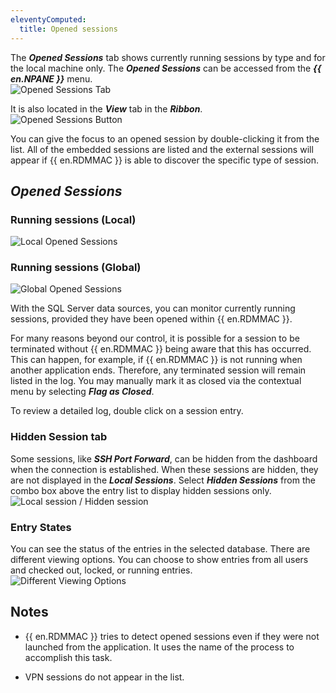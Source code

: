 ```yaml
---
eleventyComputed:
  title: Opened sessions
---
```

The ***Opened Sessions*** tab shows currently running sessions by type and for the local machine only. The ***Opened Sessions*** can be accessed from the ***{{ en.NPANE }}*** menu.  
![Opened Sessions Tab](https://webdevolutions.azureedge.net/docs/en/rdm/mac/RDMMac0010.png) 

It is also located in the ***View*** tab in the ***Ribbon***.  
![Opened Sessions Button](https://webdevolutions.azureedge.net/docs/en/rdm/mac/RDMMac0011.png) 

You can give the focus to an opened session by double-clicking it from the list. All of the embedded sessions are listed and the external sessions will appear if {{ en.RDMMAC }} is able to discover the specific type of session.  

## ***Opened Sessions*** 

### Running sessions (Local) 
![Local Opened Sessions](https://webdevolutions.azureedge.net/docs/en/rdm/mac/RDMMac0012.png) 

### Running sessions (Global) 
![Global Opened Sessions](https://webdevolutions.azureedge.net/docs/en/rdm/mac/RDMMac0013.png) 

With the SQL Server data sources, you can monitor currently running sessions, provided they have been opened within {{ en.RDMMAC }}.  

For many reasons beyond our control, it is possible for a session to be terminated without {{ en.RDMMAC }} being aware that this has occurred. This can happen, for example, if {{ en.RDMMAC }} is not running when another application ends. Therefore, any terminated session will remain listed in the log. You may manually mark it as closed via the contextual menu by selecting ***Flag as Closed***.  

To review a detailed log, double click on a session entry. 

### Hidden Session tab 

Some sessions, like ***SSH Port Forward***, can be hidden from the dashboard when the connection is established. When these sessions are hidden, they are not displayed in the ***Local Sessions***. Select ***Hidden Sessions*** from the combo box above the entry list to display hidden sessions only.  
![Local session / Hidden session](https://webdevolutions.azureedge.net/docs/en/rdm/mac/RDMMac0015.png) 

### Entry States 

You can see the status of the entries in the selected database. There are different viewing options. You can choose to show entries from all users and checked out, locked, or running entries.  
![Different Viewing Options](https://webdevolutions.azureedge.net/docs/en/rdm/mac/RDMMac0014.png) 

## Notes 

* {{ en.RDMMAC }} tries to detect opened sessions even if they were not launched from the application. It uses the name of the process to accomplish this task.  

* VPN sessions do not appear in the list. 
